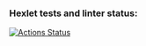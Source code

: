 ### Hexlet tests and linter status:

[![Actions Status](https://github.com/GermanMakarkin/frontend-project-44/actions/workflows/hexlet-check.yml/badge.svg)](https://github.com/GermanMakarkin/frontend-project-44/actions)
